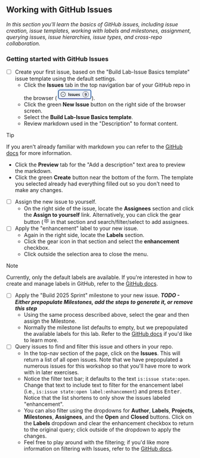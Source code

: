 ## Working with GitHub Issues

_In this section you'll learn the basics of GitHub issues, including issue creation, issue templates, working with labels and milestones, assignment, querying issues, issue hierarchies, issue types, and cross-repo collaboration._

### Getting started with GitHub Issues

- [ ] Create your first issue, based on the "Build Lab-Issue Basics template" issue template using the default settings.
  - Click the **Issues** tab in the top navigation bar of your GitHub repo in the browser (![Issues tab](./images/issues-tab.jpeg)).
  - Click the green **New Issue** button on the right side of the browser screen.
  - Select the **Build Lab-Issue Basics template**.
  - Review markdown used in the "Description" to format content.
> [!TIP]
> If you aren't already familiar with markdown you can refer to the [GitHub docs](https://docs.github.com/en/get-started/writing-on-github/getting-started-with-writing-and-formatting-on-github) for more information.

  - Click the **Preview** tab for the "Add a description" text area to preview the markdown.
  - Click the green **Create** button near the bottom of the form.  The template you selected already had everything filled out so you don't need to make any changes. 
- [ ] Assign the new issue to yourself.
  - On the right side of the issue, locate the **Assignees** section and click the **Assign to yourself** link. Alternatively, you can click the gear button (![Gear button](./images/gear.jpeg) in that section and search/filter/select to add assignees.
- [ ] Apply the "enhancement" label to your new issue.
  - Again in the right side, locate the **Labels** section.
  - Click the gear icon in that section and select the **enhancement** checkbox.
  - Click outside the selection area to close the menu.
> [!NOTE]
> Currently, only the default labels are available.  If you're interested in how to create and manage labels in GitHub, refer to the [GitHub docs](https://docs.github.com/en/issues/using-labels-and-milestones-to-track-work/managing-labels).

- [ ] Apply the "Build 2025 Sprint" milestone to your new issue. ***TODO - Either prepopulate Milestones, add the steps to generate it, or remove this step***
  - Using the same process described above, select the gear and then assign the Milestone.
  - Normally the milestone list defaults to empty, but we prepopulated the available labels for this lab.  Refer to the [GitHub docs](https://docs.github.com/en/issues/using-labels-and-milestones-to-track-work/about-milestones) if you'd like to learn more.
- [ ] Query issues to find and filter this issue and others in your repo.
  - In the top-nav section of the page, click on the **Issues**.  This will return a list of all open issues.  Note that we have prepopulated a numerous issues for this workshop so that you'll have more to work with in later exercises.
  - Notice the filter text bar; it defaults to the text `is:issue state:open`.  Change that text to include text to filter for the enancement label (i.e., `is:issue state:open label:enhancement`) and press <kbd>Enter</kbd>.  Notice that the list shortens to only show the issues labeled "enhancement".
  - You can also filter using the dropdowns for **Author**, **Labels**, **Projects**, **Milestones**, **Assignees**, and the **Open** and **Closed** buttons.  Click on the **Labels** dropdown and clear the enhancement checkbox to return to the original query; click outside of the dropdown to apply the changes.
  - Feel free to play around with the filtering; if you'd like more information on filtering with Issues, refer to the [GitHub docs](https://docs.github.com/en/issues/tracking-your-work-with-issues/using-issues/filtering-and-searching-issues-and-pull-requests).


